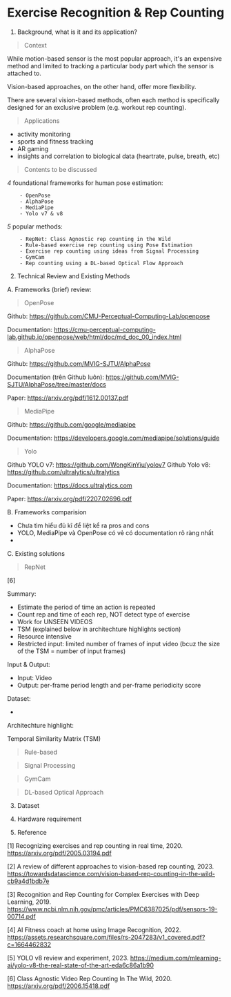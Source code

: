 # __Exercise Recognition & Rep Counting__

1. Background, what is it and its application?

> Context

While motion-based sensor is the most popular approach, it's an expensive method and limited to tracking a particular body part which the sensor is attached to.

Vision-based approaches, on the other hand, offer more flexibility. 

There are several vision-based methods, often each method is specifically designed for an exclusive problem (e.g. workout rep counting). 

> Applications
- activity monitoring
- sports and fitness tracking
- AR gaming
- insights and correlation to biological data (heartrate, pulse, breath, etc)

> Contents to be discussed

*4* foundational frameworks for human pose estimation:

        - OpenPose
        - AlphaPose
        - MediaPipe
        - Yolo v7 & v8

*5* popular methods:

        - RepNet: Class Agnostic rep counting in the Wild
        - Rule-based exercise rep counting using Pose Estimation
        - Exercise rep counting using ideas from Signal Processing
        - GymCam
        - Rep counting using a DL-based Optical Flow Approach

2. Technical Review and Existing Methods

A. Frameworks (brief) review:

> OpenPose


Github: https://github.com/CMU-Perceptual-Computing-Lab/openpose

Documentation: https://cmu-perceptual-computing-lab.github.io/openpose/web/html/doc/md_doc_00_index.html



> AlphaPose

Github: https://github.com/MVIG-SJTU/AlphaPose

Documentation (trên Github luôn): https://github.com/MVIG-SJTU/AlphaPose/tree/master/docs

Paper: https://arxiv.org/pdf/1612.00137.pdf



> MediaPipe

Github: https://github.com/google/mediapipe

Documentation: https://developers.google.com/mediapipe/solutions/guide



> Yolo 

Github YOLO v7: https://github.com/WongKinYiu/yolov7
Github Yolo v8: https://github.com/ultralytics/ultralytics

Documentation: https://docs.ultralytics.com

Paper: https://arxiv.org/pdf/2207.02696.pdf


B. Frameworks comparision

- Chưa tìm hiểu đủ kĩ để liệt kể ra pros and cons
- YOLO, MediaPipe và OpenPose có vẻ có documentation rõ ràng nhất
- 

C. Existing solutions

> RepNet 

[6]

Summary:
- Estimate the period of time an action is repeated
- Count rep and time of each rep, NOT detect type of exercise
- Work for UNSEEN VIDEOS 
- TSM (explained below in architechture highlights section)
- Resource intensive
- Restricted input: limited number of frames of input video (bcuz the size of the TSM = number of input frames)

Input & Output:
- Input: Video
- Output: per-frame period length and per-frame periodicity score

Dataset:

- 
Architechture highlight:


Temporal Similarity Matrix (TSM)






> Rule-based

> Signal Processing

> GymCam

> DL-based Optical Approach







3. Dataset

4. Hardware requirement

5. Reference

[1] Recognizing exercises and rep counting in real time, 2020. https://arxiv.org/pdf/2005.03194.pdf

[2] A review of different approaches to vision-based rep counting, 2023. https://towardsdatascience.com/vision-based-rep-counting-in-the-wild-cb9a4d1bdb7e

[3] Recognition and Rep Counting for Complex Exercises  with Deep Learning, 2019. https://www.ncbi.nlm.nih.gov/pmc/articles/PMC6387025/pdf/sensors-19-00714.pdf

[4] AI Fitness coach at home using Image Recognition, 2022. https://assets.researchsquare.com/files/rs-2047283/v1_covered.pdf?c=1664462832

[5] YOLO v8 review and experiment, 2023. https://medium.com/mlearning-ai/yolo-v8-the-real-state-of-the-art-eda6c86a1b90

[6] Class Agnostic Video Rep Counting In The Wild, 2020. https://arxiv.org/pdf/2006.15418.pdf


